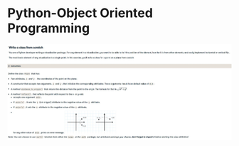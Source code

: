 # Python-Object Oriented Programming

![alt text](https://github.com/Yogesh-S/Python-OOP/blob/main/Instructions.JPG?raw=true)

